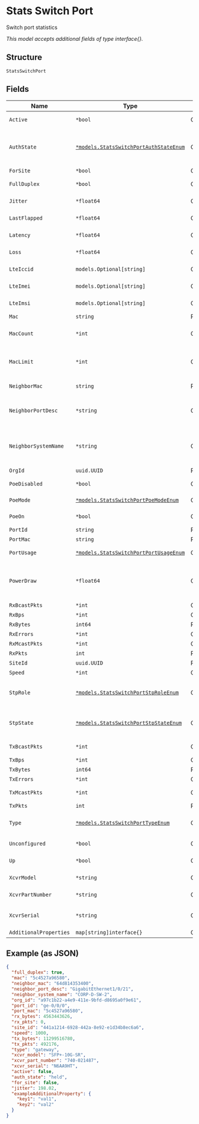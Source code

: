 
# Stats Switch Port

Switch port statistics

*This model accepts additional fields of type interface{}.*

## Structure

`StatsSwitchPort`

## Fields

| Name | Type | Tags | Description |
|  --- | --- | --- | --- |
| `Active` | `*bool` | Optional | Indicates if interface is active/inactive |
| `AuthState` | [`*models.StatsSwitchPortAuthStateEnum`](../../doc/models/stats-switch-port-auth-state-enum.md) | Optional | if `up`==`true` and has Authenticator role. enum: `authenticated`, `authenticating`, `held`, `init` |
| `ForSite` | `*bool` | Optional | - |
| `FullDuplex` | `*bool` | Optional | indicates full or half duplex |
| `Jitter` | `*float64` | Optional | Last sampled jitter of the interface |
| `LastFlapped` | `*float64` | Optional | indicates when the port was last flapped |
| `Latency` | `*float64` | Optional | Last sampled latency of the interface |
| `Loss` | `*float64` | Optional | Last sampled loss of the interface |
| `LteIccid` | `models.Optional[string]` | Optional | LTE ICCID value, Check for null/empty |
| `LteImei` | `models.Optional[string]` | Optional | LTE IMEI value, Check for null/empty |
| `LteImsi` | `models.Optional[string]` | Optional | LTE IMSI value, Check for null/empty |
| `Mac` | `string` | Required | - |
| `MacCount` | `*int` | Optional | Number of mac addresses in the forwarding table |
| `MacLimit` | `*int` | Optional | Limit on number of dynamically learned macs<br>**Constraints**: `>= 0` |
| `NeighborMac` | `string` | Required | chassis identifier of the chassis type listed |
| `NeighborPortDesc` | `*string` | Optional | description supplied by the system on the interface E.g. “GigabitEthernet2/0/39” |
| `NeighborSystemName` | `*string` | Optional | name supplied by the system on the interface E.g. neighbor system name E.g. “Kumar-Acc-SW.mist.local” |
| `OrgId` | `uuid.UUID` | Required | - |
| `PoeDisabled` | `*bool` | Optional | is the POE configured not be disabled. |
| `PoeMode` | [`*models.StatsSwitchPortPoeModeEnum`](../../doc/models/stats-switch-port-poe-mode-enum.md) | Optional | enum: `802.3af`, `802.3at`, `802.3bt` |
| `PoeOn` | `*bool` | Optional | is the device attached to POE |
| `PortId` | `string` | Required | - |
| `PortMac` | `string` | Required | interface mac address |
| `PortUsage` | [`*models.StatsSwitchPortPortUsageEnum`](../../doc/models/stats-switch-port-port-usage-enum.md) | Optional | gateway port usage. enum: `lan` |
| `PowerDraw` | `*float64` | Optional | Amount of power being used by the interface at the time the command is executed. Unit in watts. |
| `RxBcastPkts` | `*int` | Optional | Broadcast input packets |
| `RxBps` | `*int` | Optional | Input rate |
| `RxBytes` | `int64` | Required | rx bytes |
| `RxErrors` | `*int` | Optional | Input errors |
| `RxMcastPkts` | `*int` | Optional | Multicast input packets |
| `RxPkts` | `int` | Required | rx packets |
| `SiteId` | `uuid.UUID` | Required | - |
| `Speed` | `*int` | Optional | port speed |
| `StpRole` | [`*models.StatsSwitchPortStpRoleEnum`](../../doc/models/stats-switch-port-stp-role-enum.md) | Optional | if `up`==`true`. enum: `alternate`, `backup`, `designated`, `root`, `root-prevented` |
| `StpState` | [`*models.StatsSwitchPortStpStateEnum`](../../doc/models/stats-switch-port-stp-state-enum.md) | Optional | if `up`==`true`. enum: `blocking`, `disabled`, `forwarding`, `learning`, `listening` |
| `TxBcastPkts` | `*int` | Optional | Broadcast output packets |
| `TxBps` | `*int` | Optional | Output rate |
| `TxBytes` | `int64` | Required | tx bytes |
| `TxErrors` | `*int` | Optional | Output errors |
| `TxMcastPkts` | `*int` | Optional | Multicast output packets |
| `TxPkts` | `int` | Required | tx packets |
| `Type` | [`*models.StatsSwitchPortTypeEnum`](../../doc/models/stats-switch-port-type-enum.md) | Optional | device type. enum: `ap`, `ble`, `gateway`, `mxedge`, `nac`, `switch` |
| `Unconfigured` | `*bool` | Optional | indicates if interface is unconfigured |
| `Up` | `*bool` | Optional | indicates if interface is up |
| `XcvrModel` | `*string` | Optional | Optic Slot ModelName, Check for null/empty |
| `XcvrPartNumber` | `*string` | Optional | Optic Slot Partnumber, Check for null/empty |
| `XcvrSerial` | `*string` | Optional | Optic Slot SerialNumber, Check for null/empty |
| `AdditionalProperties` | `map[string]interface{}` | Optional | - |

## Example (as JSON)

```json
{
  "full_duplex": true,
  "mac": "5c4527a96580",
  "neighbor_mac": "64d814353400",
  "neighbor_port_desc": "GigabitEthernet1/0/21",
  "neighbor_system_name": "CORP-D-SW-2",
  "org_id": "a97c1b22-a4e9-411e-9bfd-d8695a0f9e61",
  "port_id": "ge-0/0/0",
  "port_mac": "5c4527a96580",
  "rx_bytes": 4563443626,
  "rx_pkts": 0,
  "site_id": "441a1214-6928-442a-8e92-e1d34b8ec6a6",
  "speed": 1000,
  "tx_bytes": 11299516780,
  "tx_pkts": 492176,
  "type": "gateway",
  "xcvr_model": "SFP+-10G-SR",
  "xcvr_part_number": "740-021487",
  "xcvr_serial": "N6AA9HT",
  "active": false,
  "auth_state": "held",
  "for_site": false,
  "jitter": 198.02,
  "exampleAdditionalProperty": {
    "key1": "val1",
    "key2": "val2"
  }
}
```

